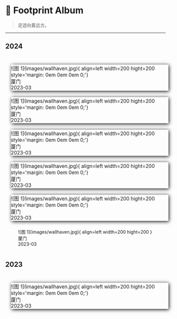 # 🧭 Footprint Album

> 足迹向着远方。

---

## 2024
<br/>

<div class="grid cards" markdown style="display: ruby;">

<figure markdown="span" style=" box-shadow: 2px 2px 10px black; transform: scale(1.1, 1.1);margin-right: 1em;">
  ![图 1](images/wallhaven.jpg){ align=left width=200 hight=200 style='margin: 0em 0em 0em 0;'}
  <figcaption>厦门</figcaption>
  <figcaption>2023-03</figcaption>
</figure>

<figure markdown="span" style=" box-shadow: 2px 2px 10px black; transform: scale(1.1, 1.1);margin-right: 1em;">
  ![图 1](images/wallhaven.jpg){ align=left width=200 hight=200 style='margin: 0em 0em 0em 0;'}
  <figcaption>厦门</figcaption>
  <figcaption>2023-03</figcaption>
</figure>

<figure markdown="span" style=" box-shadow: 2px 2px 10px black; transform: scale(1.1, 1.1);margin-right: 1em;">
  ![图 1](images/wallhaven.jpg){ align=left width=200 hight=200 style='margin: 0em 0em 0em 0;'}
  <figcaption>厦门</figcaption>
  <figcaption>2023-03</figcaption>
</figure>

<figure markdown="span" style=" box-shadow: 2px 2px 10px black; transform: scale(1.1, 1.1);margin-right: 1em;">
  ![图 1](images/wallhaven.jpg){ align=left width=200 hight=200 style='margin: 0em 0em 0em 0;'}
  <figcaption>厦门</figcaption>
  <figcaption>2023-03</figcaption>
</figure>

<figure markdown="span" style=" box-shadow: 2px 2px 10px black; transform: scale(1.1, 1.1);margin-right: 1em;">
  ![图 1](images/wallhaven.jpg){ align=left width=200 hight=200 style='margin: 0em 0em 0em 0;'}
  <figcaption>厦门</figcaption>
  <figcaption>2023-03</figcaption>
</figure>


<figure markdown="span">
  ![图 1](images/wallhaven.jpg){ align=left width=200 hight=200 }
  <figcaption>厦门</figcaption>
  <figcaption>2023-03</figcaption>
</figure>

</div>

## 2023
<br/>

<div class="grid cards" markdown style="display: ruby;">

<figure markdown="span" style=" box-shadow: 2px 2px 10px black; transform: scale(1.1, 1.1);margin-right: 1em;">
  ![图 1](images/wallhaven.jpg){ align=left width=200 hight=200 style='margin: 0em 0em 0em 0;'}
  <figcaption>厦门</figcaption>
  <figcaption>2023-03</figcaption>
</figure>

</div>